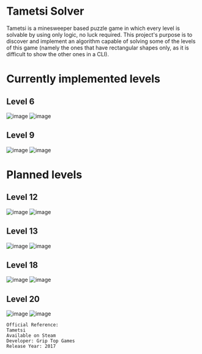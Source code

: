 # Tametsi Solver

Tametsi is a minesweeper based puzzle game in which every level is solvable by using only logic, no luck required.
This project's purpose is to discover and implement an algorithm capable of solving some of the levels of this game (namely the ones that have rectangular shapes only, as it is difficult to show the other ones in a CLI).

# Currently implemented levels

## Level 6
![image](./resources/level6_unsolved.png)
![image](./resources/level6_solved.png)

## Level 9
![image](./resources/level9_unsolved.png)
![image](./resources/level9_solved.png)

# Planned levels

## Level 12
![image](./resources/level12_unsolved.png)
![image](./resources/level12_solved.png)

## Level 13
![image](./resources/level13_unsolved.png)
![image](./resources/level13_solved.png)

## Level 18
![image](./resources/level18_unsolved.png)
![image](./resources/level18_solved.png)

## Level 20
![image](./resources/level20_unsolved.png)
![image](./resources/level20_solved.png)

    Official Reference:
    Tametsi
    Available on Steam
    Developer: Grip Top Games
    Release Year: 2017